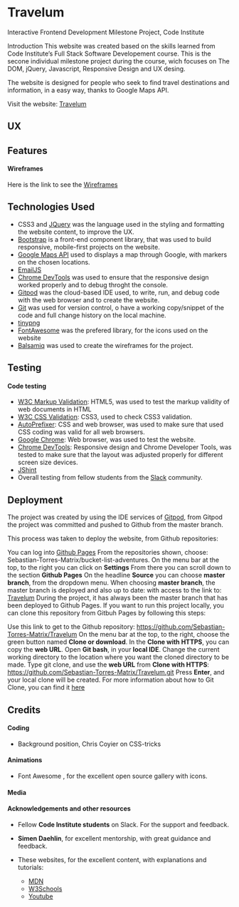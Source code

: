 # Travelum
Interactive Frontend Development Milestone Project, Code Institute

Introduction
This website was created based on the skills learned from Code Institute’s Full Stack Software Developement course. This is the secone individual milestone project during the course, wich focuses on The DOM, jQuery, Javascript, Responsive Design and UX desing.

The website is designed for people who seek to find travel destinations and information, in a easy way, thanks to Google Maps API.

Visit the website: [Travelum](https://sebastian-torres-matrix.github.io/Travelum/)

## UX


## Features

#### Wireframes
Here is the link to see the [Wireframes]()

## Technologies Used
* CSS3 and [JQuery](https://jquery.com/) was the language used in the styling and formatting the website content, to improve the UX.
* [Bootstrap](https://getbootstrap.com/) is a front-end component library, that was used to build responsive, mobile-first projects on the website.
* [Google Maps API](https://developers.google.com/maps/documentation) used to displays a map through Google, with markers on the chosen locations.
* [EmailJS](https://www.emailjs.com/)
* [Chrome DevTools](https://developers.google.com/web/tools/chrome-devtools) was used to ensure that the responsive design worked properly and to debug throght the console.
* [Gitpod](https://www.gitpod.io/) was the cloud-based IDE used, to write, run, and debug code with the web browser and to create the website.
* [Git](https://git-scm.com/) was used for version control, o have a working copy/snippet of the code and full change history on the local machine.
* [tinypng](https://tinypng.com/)
* [FontAwesome](https://fontawesome.com/) was the prefered library, for the icons used on the website
* [Balsamiq](https://balsamiq.com/) was used to create the wireframes for the project.


## Testing
#### Code testing
* [W3C Markup Validation](https://validator.w3.org/): HTML5, was used to test the markup validity of web documents in HTML
* [W3C CSS Validation](https://jigsaw.w3.org/css-validator/#validate_by_input): CSS3, used to check CSS3 validation.
* [AutoPrefixer](https://autoprefixer.github.io/): CSS and web browser, was used to make sure that used CSS coding was valid for all web browsers.
* [Google Chrome](https://www.google.com/intl/sv/chrome/): Web browser, was used to test the website.
* [Chrome DevTools](https://developers.google.com/web/tools/chrome-devtools): Responsive design and Chrome Developer Tools, was tested to make sure that the layout was adjusted properly for different screen size devices.
* [JShint](https://jshint.com/)
* Overall testing from fellow students from the [Slack](https://slack.com/intl/en-se/?eu_nc=1) community.

## Deployment
The project was created by using the IDE services of [Gitpod](https://www.gitpod.io/), from Gitpod the project was committed and pushed to Github from the master branch.

This process was taken to deploy the website, from Github repositories:

You can log into [Github Pages](https://pages.github.com/)
From the repositories shown, choose: Sebastian-Torres-Matrix/bucket-list-adventures.
On the menu bar at the top, to the right you can click on __Settings__
From there you can scroll down to the section __Github Pages__
On the headline __Source__ you can choose __master branch__, from the dropdown menu.
When choosing __master branch__, the master branch is deployed and also up to date: with access to the link to: [Travelum](https://sebastian-torres-matrix.github.io/Travelum/)
During the project, it has always been the master branch that has been deployed to Github Pages.
If you want to run this project locally, you can clone this repository from Gitbuh Pages by following this steps:

Use this link to get to the Github repository: https://github.com/Sebastian-Torres-Matrix/Travelum
On the menu bar at the top, to the right, choose the green button named __Clone or download__.
In the __Clone with HTTPS__, you can copy the __web URL__.
Open __Git bash__, in your __local IDE__.
Change the current working directory to the location where you want the cloned directory to be made.
Type git clone, and use the __web URL__ from __Clone with HTTPS__: https://github.com/Sebastian-Torres-Matrix/Travelum.git
Press __Enter__, and your local clone will be created.
For more information about how to Git Clone, you can find it [here](https://help.github.com/en/github/creating-cloning-and-archiving-repositories/cloning-a-repository)

## Credits
#### Coding
* Background position, Chris Coyier on CSS-tricks

#### Animations
* Font Awesome , for the excellent open source gallery with icons.

#### Media


#### Acknowledgements and other resources
* Fellow __Code Institute students__ on Slack. For the support and feedback.

* __Simen Daehlin__, for excellent mentorship, with great guidance and feedback.

* These websites, for the excellent content, with explanations and tutorials:

    * [MDN](https://developer.mozilla.org/en-US/)
    * [W3Schools](https://www.w3schools.com/)
    * [Youtube](https://www.youtube.com/?hl=sv&gl=SE)
    


